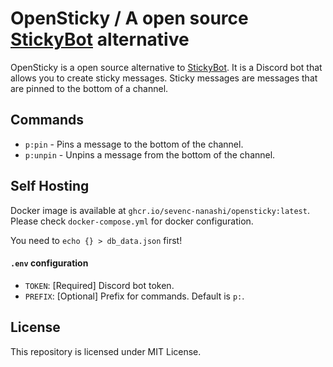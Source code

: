 # OpenSticky / A open source [StickyBot](https://stickybot.info) alternative

OpenSticky is a open source alternative to [StickyBot](https://stickybot.info).
It is a Discord bot that allows you to create sticky messages. Sticky messages are messages that are pinned to the bottom of a channel.

## Commands

- `p:pin` - Pins a message to the bottom of the channel.
- `p:unpin` - Unpins a message from the bottom of the channel.

## Self Hosting

Docker image is available at `ghcr.io/sevenc-nanashi/opensticky:latest`.
Please check `docker-compose.yml` for docker configuration.

You need to `echo {} > db_data.json` first!

#### `.env` configuration

- `TOKEN`: [Required] Discord bot token.
- `PREFIX`: [Optional] Prefix for commands. Default is `p:`.

## License

This repository is licensed under MIT License.

